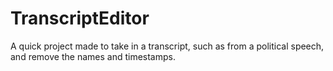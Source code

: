 # TranscriptEditor
A quick project made to take in a transcript, such as from a political speech, and remove the names and timestamps.
